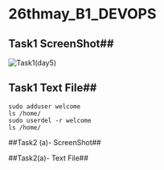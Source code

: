 # 26thmay_B1_DEVOPS



## Task1 ScreenShot##


![Task1(day5)](https://user-images.githubusercontent.com/68742521/120134903-bd75f900-c1ec-11eb-99af-5db9e25ecb36.png)



## Task1 Text File##


```
sudo adduser welcome
ls /home/
sudo userdel -r welcome
ls /home/
```


##Task2 (a)- ScreenShot##









##Task2(a)- Text File##





